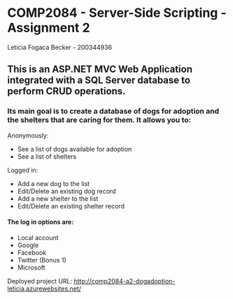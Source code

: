 # COMP2084 - Server-Side Scripting - Assignment 2

Leticia Fogaca Becker - 200344936

## This is an ASP.NET MVC Web Application integrated with a SQL Server database to perform CRUD operations.

### Its main goal is to create a database of dogs for adoption and the shelters that are caring for them. It allows you to:

Anonymously:

* See a list of dogs available for adoption
* See a list of shelters

Logged in:

* Add a new dog to the list
* Edit/Delete an existing dog record
* Add a new shelter to the list
* Edit/Delete an existing shelter record

#### The log in options are:

* Local account
* Google
* Facebook
* Twitter (Bonus 1)
* Microsoft

Deployed project URL: http://comp2084-a2-dogadoption-leticia.azurewebsites.net/
